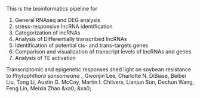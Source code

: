 This is the bioinformatics pipeline for 

1) General RNAseq and DEG analysis
2) stress-responsive lncRNA identification
3) Categorization of lncRNAs
4) Analysis of Differentially transcribed lncRNAs
5) Identification of potential cis- and trans-targets genes
6) Comparison and visualization of transcript levels of lncRNAs and genes
7) Analysis of TE activation


Transcriptomic and epigenetic responses shed light on soybean resistance to _Phytophthora sansomeana_
_
Gwonjin Lee, Charlotte N. DiBiase, Beibei Liu, Tong Li, Austin G. McCoy, Martin I. Chilvers, Lianjun Sun, Dechun Wang, Feng Lin, Meixia Zhao                                                                                                                                                                                                                                                                                                                                                      &xa0;                                                                                                                                                                                                                                                                                                                                                                                                                                                                                                                                                                                                                                                                                                                                                                                                                                                                                                                                                                                                                                       &xa0;                                                                                                                                                                                                                     
